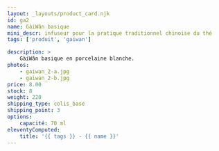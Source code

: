 ```yaml
---
layout: _layouts/product_card.njk
id: ga2
name: GàiWǎn basique
mini_descr: infuseur pour la pratique traditionnel chinoise du thé
tags: ['produit', 'gaiwan']

description: >
    GàiWǎn basique en porcelaine blanche.
photos:
    - gaiwan_2-a.jpg
    - gaiwan_2-b.jpg
price: 8.00
stock: 8
weight: 220
shipping_type: colis_base
shipping_point: 3
options:
    capacité: 70 ml
eleventyComputed:
    title: '{{ tags }} - {{ name }}'
---
```

